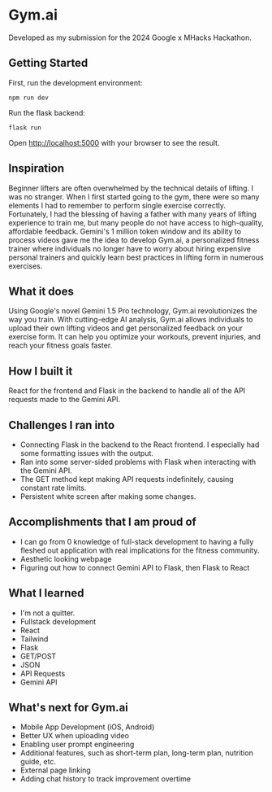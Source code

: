 # Gym.ai
Developed as my submission for the 2024 Google x MHacks Hackathon.

## Getting Started
First, run the development environment:

    npm run dev
Run the flask backend:

    flask run

Open [http://localhost:5000](http://localhost:3000/) with your browser to see the result.

## Inspiration
Beginner lifters are often overwhelmed by the technical details of lifting. I was no stranger. When I first started going to the gym, there were so many elements I had to remember to perform single exercise correctly. Fortunately, I had the blessing of having a father with many years of lifting experience to train me, but many people do not have access to high-quality, affordable feedback. Gemini's 1 million token window and its ability to process videos gave me the idea to develop Gym.ai, a personalized fitness trainer where individuals no longer have to worry about hiring expensive personal trainers and quickly learn best practices in lifting form in numerous exercises.

## What it does
Using Google's novel Gemini 1.5 Pro technology, Gym.ai revolutionizes the way you train. With cutting-edge AI analysis, Gym.ai allows individuals to upload their own lifting videos and get personalized feedback on your exercise form. It can help you optimize your workouts, prevent injuries, and reach your fitness goals faster.

## How I built it
React for the frontend and Flask in the backend to handle all of the API requests made to the Gemini API.


## Challenges I ran into
* Connecting Flask in the backend to the React frontend. I especially had some formatting issues with the output. 
* Ran into some server-sided problems with Flask when interacting with the Gemini API. 
* The GET method kept making API requests indefinitely, causing constant rate limits.
* Persistent white screen after making some changes.

## Accomplishments that I am proud of
* I can go from 0 knowledge of full-stack development to having a fully fleshed out application with real implications for the fitness community.
* Aesthetic looking webpage
* Figuring out how to connect Gemini API to Flask, then Flask to React

## What I learned
* I'm not a quitter.
* Fullstack development
* React
* Tailwind
* Flask
* GET/POST
* JSON
* API Requests
* Gemini API

## What's next for Gym.ai
* Mobile App Development (iOS, Android)
* Better UX when uploading video
* Enabling user prompt engineering
* Additional features, such as short-term plan, long-term plan, nutrition guide, etc.
* External page linking
* Adding chat history to track improvement overtime
